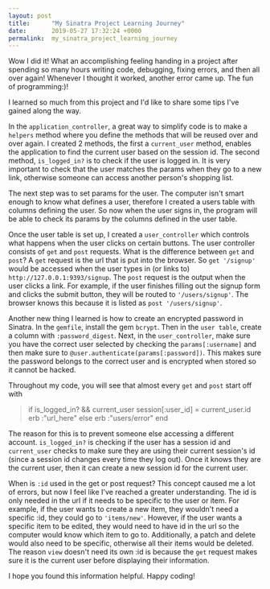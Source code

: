 ```yaml
---
layout: post
title:      "My Sinatra Project Learning Journey"
date:       2019-05-27 17:32:24 +0000
permalink:  my_sinatra_project_learning_journey
---
```



Wow I did it! What an accomplishing feeling handing in a project after spending so many hours writing code, debugging, fixing errors, and then all over again! Whenever I thought it worked, another error came up. The fun of programming:)!

I learned so much from this project and I'd like to share some tips I've gained along the way.

In the `application_controller`, a great way to simplify code is to make a `helpers` method where you define the methods that will be reused over and over again. I created 2 methods, the first a `current_user` method, enables the application to find the current user based on the session id. The second method, `is_logged_in?` is to check if the user is logged in. It is very important to check that the user matches the params when they go to a new link, otherwise someone can access another person's shopping list. 

The next step was to set params for the user. The computer isn't smart enough to know what defines a user, therefore I created a users table with columns defining the user. So now when the user signs in, the program will be able to check its params by the columns defined in the user table. 

Once the user table is set up, I created a `user_controller` which controls what happens when the user clicks on certain buttons. The user controller consists of `get` and `post` requests. What is the difference between `get` and `post`? A `get` request is the url that is put into the browser. So  `get '/signup'` would be accessed when the user types in (or links to) `http://127.0.0.1:9393/signup`. The `post` request is the output when the user clicks a link. For example, if the user finishes filling out the signup form and clicks the submit button, they will be routed to `'/users/signup'`. The browser knows this because it is listed as `post '/users/signup'`. 

Another new thing I learned is how to create an encrypted password in Sinatra. In the `gemfile`, install the gem `bcrypt`. Then in the `user table`, create a column with `:password_digest`. Next, in the `user_controller`, make sure you have the correct user selected by checking the `params[:username]` and then make sure to `@user.authenticate(params[:password])`. This makes sure the password belongs to the correct user and is encrypted when stored so it cannot be hacked.

Throughout my code, you will see that almost every `get` and `post` start off with 
> if is_logged_in? && current_user
>             session[:user_id] = current_user.id
>             erb :"url_here"
>         else
>             erb :"users/error"
>         end
				
The reason for this is to prevent someone else accessing a different account. `is_logged_in?` is checking if the user has a session id and `current_user` checks to make sure they are using their current session's id (since a session id changes every time they log out). Once it knows they are the current user, then it can create a new session id for the current user. 

When is `:id` used in the get or post request? This concept caused me a lot of errors, but now I feel like I've reached a greater understanding. The id is only needed in the url if it needs to be specific to the user or item. For example, if the user wants to create a new item, they wouldn't need a specific :id, they could go to `'items/new'`. However, if the user wants a specific item to be edited, they would need to have id in the url so the computer would know which item to go to. Additionally, a patch and delete would also need to be specific, otherwise all their items would be deleted. The reason `view` doesn't need its own :id is because the `get` request makes sure it is the current user before displaying their information. 


I hope you found this information helpful. Happy coding!
